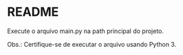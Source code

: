 # README

Execute o arquivo main.py na path principal do projeto.

Obs.: Certifique-se de executar o arquivo usando Python 3.
